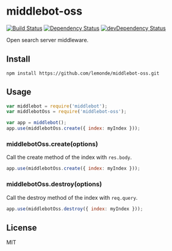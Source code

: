 # middlebot-oss
[![Build Status](https://travis-ci.org/lemonde/middlebot-oss.svg?branch=master)](https://travis-ci.org/lemonde/middlebot-oss)
[![Dependency Status](https://david-dm.org/lemonde/middlebot-oss.svg?theme=shields.io)](https://david-dm.org/lemonde/middlebot-oss)
[![devDependency Status](https://david-dm.org/lemonde/middlebot-oss/dev-status.svg?theme=shields.io)](https://david-dm.org/lemonde/middlebot-oss#info=devDependencies)

Open search server middleware.

## Install

```
npm install https://github.com/lemonde/middlebot-oss.git
```

## Usage

```js
var middlebot = require('middlebot');
var middlebotOss = require('middlebot-oss');

var app = middlebot();
app.use(middlebotOss.create({ index: myIndex }));
```

### middlebotOss.create(options)

Call the create method of the index with `res.body`.

```js
app.use(middlebotOss.create({ index: myIndex }));
```

### middlebotOss.destroy(options)

Call the destroy method of the index with `req.query`.

```js
app.use(middlebotOss.destroy({ index: myIndex }));
```

## License

MIT
